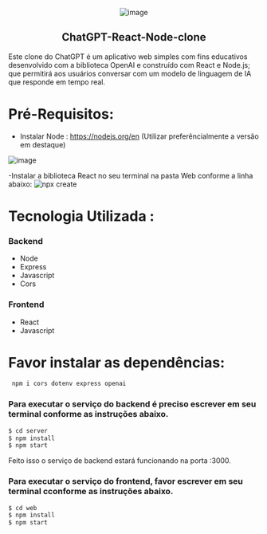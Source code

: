  

<div align="center">

![image](https://github.com/DaveSimoes/chatgpt-react-node-clone/assets/109705197/4c165aaa-0aab-4b9f-bc14-fa07d5d94917)

</div>

<h2 align="center">
 ChatGPT-React-Node-clone
</h2>


Este clone do ChatGPT é um aplicativo web simples com fins educativos desenvolvido com a biblioteca OpenAI e construído com React e Node.js; que permitirá aos usuários conversar com um modelo de linguagem de IA que responde em tempo real.

# Pré-Requisitos:
- Instalar Node : https://nodejs.org/en
  (Utilizar preferêncialmente a versão em destaque)
 
![image](https://github.com/DaveSimoes/chatgpt-react-node-clone/assets/109705197/d2861369-d049-42be-b741-b0641fd1c9ac)




-Instalar a biblioteca React no seu terminal na pasta Web conforme a linha abaixo: 
![npx create](https://github.com/DaveSimoes/chatgpt-react-node-clone/assets/109705197/5b15a35a-fbe7-46cf-81a9-5a64926cd855)






# Tecnologia Utilizada :

### Backend
  - Node
  - Express
  - Javascript
  - Cors

### Frontend
  - React
  - Javascript

# Favor instalar as dependências:
```sh
 npm i cors dotenv express openai
```
### Para executar o serviço do backend é preciso escrever em seu terminal conforme as instruções abaixo.

```sh
$ cd server
$ npm install
$ npm start
```

Feito isso o serviço de backend estará funcionando na porta :3000. 

### Para executar o serviço do frontend, favor escrever em seu terminal cconforme as instruções abaixo.

```sh
$ cd web
$ npm install
$ npm start
```

